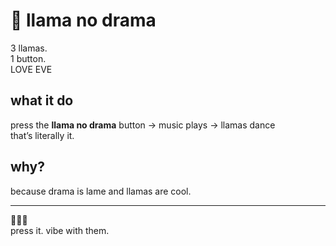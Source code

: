 # 🦙 llama no drama

3 llamas.  
1 button.  
LOVE EVE

## what it do

press the **llama no drama** button → music plays → llamas dance  
that’s literally it.

## why?

because drama is lame and llamas are cool.

---

🦙🦙🦙  
press it. vibe with them.
